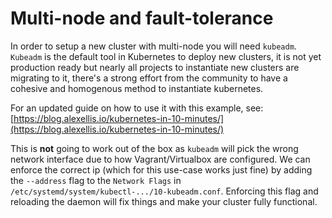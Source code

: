 # Multi-node and fault-tolerance

In order to setup a new cluster with multi-node you will need `kubeadm`. `Kubeadm` is the default tool in Kubernetes to deploy new clusters, it is not yet production ready but nearly all projects to instantiate new clusters are migrating to it, there's a strong effort from the community to have a cohesive and homogenous method to instantiate kubernetes.

For an updated guide on how to use it with this example, see: [https://blog.alexellis.io/kubernetes-in-10-minutes/](https://blog.alexellis.io/kubernetes-in-10-minutes/)

This is **not** going to work out of the box as `kubeadm` will pick the wrong network interface due to how Vagrant/Virtualbox are configured. We can enforce the correct ip (which for this use-case works just fine) by adding the `--address` flag to the `Network Flags` in `/etc/systemd/system/kubectl-.../10-kubeadm.conf`. Enforcing this flag and reloading the daemon will fix things and make your cluster fully functional.
